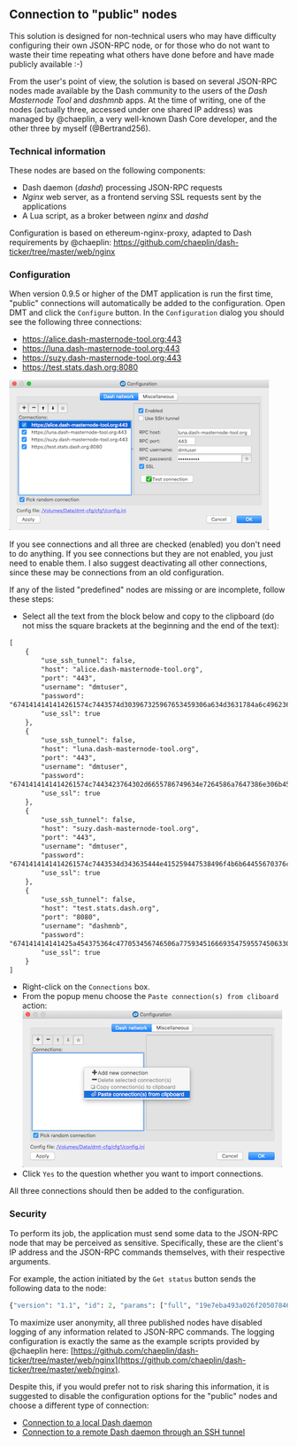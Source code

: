 ## Connection to "public" nodes

This solution is designed for non-technical users who may have difficulty configuring their own JSON-RPC node, or for those who do not want to waste their time repeating what others have done before and have made publicly available :-)

From the user's point of view, the solution is based on several JSON-RPC nodes made available by the Dash community to the users of the *Dash Masternode Tool* and *dashmnb* apps. At the time of writing, one of the nodes (actually three, accessed under one shared IP address) was managed by @chaeplin, a very well-known Dash Core developer, and the other three by myself (@Bertrand256).

### Technical information

These nodes are based on the following components:
 * Dash daemon (*dashd*) processing JSON-RPC requests
 * *Nginx* web server, as a frontend serving SSL requests sent by the applications
 * A Lua script, as a broker between *nginx* and *dashd*

Configuration is based on ethereum-nginx-proxy, adapted to Dash requirements by @chaeplin: https://github.com/chaeplin/dash-ticker/tree/master/web/nginx

### Configuration

When version 0.9.5 or higher of the DMT application is run the first time, "public" connections will automatically be added to the configuration. Open DMT and click the `Configure` button. In the `Configuration` dialog you should see the following three connections:
 * https://alice.dash-masternode-tool.org:443
 * https://luna.dash-masternode-tool.org:443
 * https://suzy.dash-masternode-tool.org:443
 * https://test.stats.dash.org:8080

![Public connection configuration window](img/dmt-config-dlg-public.png)

If you see connections and all three are checked (enabled) you don't need to do anything. If you see connections but they are not enabled, you just need to enable them. I also suggest deactivating all other connections, since these may be connections from an old configuration.

If any of the listed "predefined" nodes are missing or are incomplete, follow these steps:
 * Select all the text from the block below and copy to the clipboard (do not miss the square brackets at the beginning and the end of the text):
```﻿
[
    {
        "use_ssh_tunnel": false,
        "host": "alice.dash-masternode-tool.org",
        "port": "443",
        "username": "dmtuser",
        "password": "6741414141414261574c7443574d303967325967653459306a634d3631784a6c496236513268526d6658437952675837506272442d7345326c717a72426b37416b4644665651366676545537435a6c4a4345395f6655494f4b486f5f5f63326761413d3d",
        "use_ssl": true
    },
    {
        "use_ssh_tunnel": false,
        "host": "luna.dash-masternode-tool.org",
        "port": "443",
        "username": "dmtuser",
        "password": "6741414141414261574c7443423764302d6655786749634e7264586a7647386e306b454c646c6538654e644f5865746878647839324172702d426d4b5446614349566a346a5670456c4c704f6238666e635a5648765331524252487955646e765a413d3d",
        "use_ssl": true
    },
    {
        "use_ssh_tunnel": false,
        "host": "suzy.dash-masternode-tool.org",
        "port": "443",
        "username": "dmtuser",
        "password": "6741414141414261574c7443534d343635444e415259447538496f4b6b64455670376c4c614250705f4d3274495f62436d5430475649417933414a59564f56315430314c51515875536c54374a4b54754e3042627a7a48337835527a654e664e66413d3d",
        "use_ssl": true
    },
    {
        "use_ssh_tunnel": false,
        "host": "test.stats.dash.org",
        "port": "8080",
        "username": "dashmnb",
        "password": "674141414141425a454375364c477053456746506a7759345166693547595574506330616550636c6e6f77426c36487276586a56345962494e527a79464e54676937716f6958706a6a377348387a32736d423271304d354e4f754a595449796a56413d3d",
        "use_ssl": true
    }
]
```
 * Right-click on the `Connections` box.
 * From the popup menu choose the `Paste connection(s) from cliboard` action:
    ![Paste connections from clipboard](img/dmt-config-dlg-public-recover.png)
 * Click `Yes` to the question whether you want to import connections.

All three connections should then be added to the configuration.

### Security

To perform its job, the application must send some data to the JSON-RPC node that may be perceived as sensitive. Specifically, these are the client's IP address and the JSON-RPC commands themselves, with their respective arguments.

For example, the action initiated by the `Get status` button sends the following data to the node:
```python
{"version": "1.1", "id": 2, "params": ["full", "19e7eba493a026f205078469566e4df6a5a4b1428965574b55bec2412ddc9c48-0"], "method": "masternodelist"}
```

To maximize user anonymity, all three published nodes have disabled logging of any information related to JSON-RPC commands. The logging configuration is exactly the same as the example scripts provided by @chaeplin here: [https://github.com/chaeplin/dash-ticker/tree/master/web/nginx](https://github.com/chaeplin/dash-ticker/tree/master/web/nginx).

Despite this, if you would prefer not to risk sharing this information, it is suggested to disable the configuration options for the "public" nodes and choose a different type of connection:

- [Connection to a local Dash daemon](config-connection-direct.md)
- [Connection to a remote Dash daemon through an SSH tunnel](config-connection-ssh.md)
